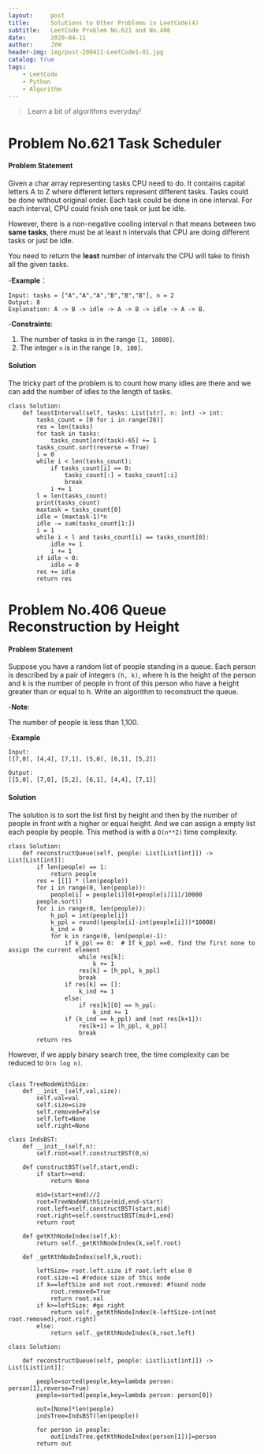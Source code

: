 ```yaml
---
layout:     post
title:      Solutions to Other Problems in LeetCode(4)
subtitle:   LeetCode Problem No.621 and No.406
date:       2020-04-11
author:     JYW
header-img: img/post-200411-LeetCode1-01.jpg
catalog: true
tags:
    - LeetCode
    - Python
    - Algorithm
---
```


>Learn a bit of algorithms everyday!

# Problem No.621 Task Scheduler

#### Problem Statement

Given a char array representing tasks CPU need to do. It contains capital letters A to Z where different letters represent different tasks. Tasks could be done without original order. Each task could be done in one interval. For each interval, CPU could finish one task or just be idle.

However, there is a non-negative cooling interval n that means between two **same tasks**, there must be at least n intervals that CPU are doing different tasks or just be idle.

You need to return the **least** number of intervals the CPU will take to finish all the given tasks.

-**Example**：
```
Input: tasks = ["A","A","A","B","B","B"], n = 2
Output: 8
Explanation: A -> B -> idle -> A -> B -> idle -> A -> B.
```

-**Constraints**:

1. The number of tasks is in the range `[1, 10000]`.
2. The integer `n` is in the range `[0, 100]`.

#### Solution

The tricky part of the problem is to count how many idles are there and we can add the number of idles to the length of tasks.
```
class Solution:
    def leastInterval(self, tasks: List[str], n: int) -> int:
        tasks_count = [0 for i in range(26)]
        res = len(tasks)
        for task in tasks:
            tasks_count[ord(task)-65] += 1
        tasks_count.sort(reverse = True)
        i = 0
        while i < len(tasks_count):
            if tasks_count[i] == 0:
                tasks_count[:] = tasks_count[:i]
                break
            i += 1
        l = len(tasks_count)
        print(tasks_count)
        maxtask = tasks_count[0]
        idle = (maxtask-1)*n
        idle -= sum(tasks_count[1:])
        i = 1
        while i < l and tasks_count[i] == tasks_count[0]:
            idle += 1
            i += 1
        if idle < 0:
            idle = 0
        res += idle
        return res
``` 

# Problem No.406 Queue Reconstruction by Height

#### Problem Statement

Suppose you have a random list of people standing in a queue. Each person is described by a pair of integers `(h, k)`, where h is the height of the person and k is the number of people in front of this person who have a height greater than or equal to h. Write an algorithm to reconstruct the queue.

-**Note**:

The number of people is less than 1,100.

-**Example**
```
Input:
[[7,0], [4,4], [7,1], [5,0], [6,1], [5,2]]

Output:
[[5,0], [7,0], [5,2], [6,1], [4,4], [7,1]]
```

#### Solution

The solution is to sort the list first by height and then by the number of people in front with a higher or equal height. And we can assign a empty list each people by people. This method is with a `O(n**2)` time complexity.
```
class Solution:
    def reconstructQueue(self, people: List[List[int]]) -> List[List[int]]:
        if len(people) == 1:
            return people
        res = [[]] * (len(people))        
        for i in range(0, len(people)):
            people[i] = people[i][0]+people[i][1]/10000
        people.sort()
        for i in range(0, len(people)):
            h_ppl = int(people[i])
            k_ppl = round((people[i]-int(people[i]))*10000)
            k_ind = 0
            for k in range(0, len(people)-1):
                if k_ppl == 0:  # If k_ppl ==0, find the first none to assign the current element
                    while res[k]:
                        k += 1
                    res[k] = [h_ppl, k_ppl]
                    break
                if res[k] == []:
                    k_ind += 1
                else:
                    if res[k][0] == h_ppl:
                        k_ind += 1
                if (k_ind == k_ppl) and (not res[k+1]):
                    res[k+1] = [h_ppl, k_ppl]
                    break
        return res
``` 

However, if we apply binary search tree, the time complexity can be reduced to `O(n log n)`.
```

class TreeNodeWithSize:
    def __init__(self,val,size):
        self.val=val
        self.size=size
        self.removed=False
        self.left=None
        self.right=None

class IndsBST:
    def __init__(self,n):
        self.root=self.constructBST(0,n)

    def constructBST(self,start,end):
        if start>=end:
            return None
            
        mid=(start+end)//2
        root=TreeNodeWithSize(mid,end-start)
        root.left=self.constructBST(start,mid)
        root.right=self.constructBST(mid+1,end)
        return root
    
    def getKthNodeIndex(self,k):
        return self._getKthNodeIndex(k,self.root)
        
    def _getKthNodeIndex(self,k,root):
        
        leftSize= root.left.size if root.left else 0
        root.size-=1 #reduce size of this node
        if k==leftSize and not root.removed: #found node
            root.removed=True
            return root.val
        if k>=leftSize: #go right
            return self._getKthNodeIndex(k-leftSize-int(not root.removed),root.right)
        else:
            return self._getKthNodeIndex(k,root.left)
        
class Solution:
    
    def reconstructQueue(self, people: List[List[int]]) -> List[List[int]]:
        
        people=sorted(people,key=lambda person: person[1],reverse=True)
        people=sorted(people,key=lambda person: person[0])
        
        out=[None]*len(people)
        indsTree=IndsBST(len(people))
        
        for person in people:
            out[indsTree.getKthNodeIndex(person[1])]=person
        return out
```

